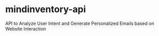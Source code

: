 # mindinventory-api
API to Analyze User Intent and Generate Personalized Emails based on Website Interaction
